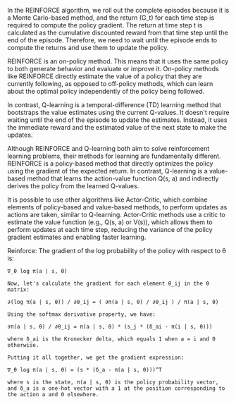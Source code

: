 In the REINFORCE algorithm, we roll out the complete episodes because it is a Monte Carlo-based method, and the return (G_t) for each time step is required to compute the policy gradient. The return at time step t is calculated as the cumulative discounted reward from that time step until the end of the episode. Therefore, we need to wait until the episode ends to compute the returns and use them to update the policy.

REINFORCE is an on-policy method. This means that it uses the same policy to both generate behavior and evaluate or improve it. On-policy methods like REINFORCE directly estimate the value of a policy that they are currently following, as opposed to off-policy methods, which can learn about the optimal policy independently of the policy being followed.

In contrast, Q-learning is a temporal-difference (TD) learning method that bootstraps the value estimates using the current Q-values. It doesn't require waiting until the end of the episode to update the estimates. Instead, it uses the immediate reward and the estimated value of the next state to make the updates.

Although REINFORCE and Q-learning both aim to solve reinforcement learning problems, their methods for learning are fundamentally different. REINFORCE is a policy-based method that directly optimizes the policy using the gradient of the expected return. In contrast, Q-learning is a value-based method that learns the action-value function Q(s, a) and indirectly derives the policy from the learned Q-values.

It is possible to use other algorithms like Actor-Critic, which combine elements of policy-based and value-based methods, to perform updates as actions are taken, similar to Q-learning. Actor-Critic methods use a critic to estimate the value function (e.g., Q(s, a) or V(s)), which allows them to perform updates at each time step, reducing the variance of the policy gradient estimates and enabling faster learning.

Reinforce:
    The gradient of the log probability of the policy with respect to θ is:

    ∇_θ log π(a | s, θ)

    Now, let's calculate the gradient for each element θ_ij in the θ matrix:

    ∂(log π(a | s, θ)) / ∂θ_ij = ( ∂π(a | s, θ) / ∂θ_ij ) / π(a | s, θ)

    Using the softmax derivative property, we have:

    ∂π(a | s, θ) / ∂θ_ij = π(a | s, θ) * (s_j * (δ_ai - π(i | s, θ)))

    where δ_ai is the Kronecker delta, which equals 1 when a = i and 0 otherwise.

    Putting it all together, we get the gradient expression:

    ∇_θ log π(a | s, θ) = (s * (δ_a - π(a | s, θ)))^T

    where s is the state, π(a | s, θ) is the policy probability vector, and δ_a is a one-hot vector with a 1 at the position corresponding to the action a and 0 elsewhere.